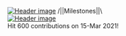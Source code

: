 [![Header image](https://aeunt.s-ul.eu/rU1Iijtp4nGJLKE5)](http://xxrt5.aeunt.rf.gd/)
                               /||Milestones||\            
[![Header image](https://aeunt.s-ul.eu/e1AXsMbZW8PW4CVl)](https://aeunt.s-ul.eu/e1AXsMbZW8PW4CVl)       
Hit 600 contributions on 15-Mar 2021!      
